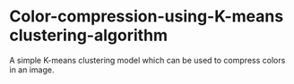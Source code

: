 # Color-compression-using-K-means clustering-algorithm
A simple K-means clustering model which can be used to compress colors in an image.
